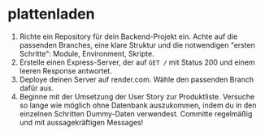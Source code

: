 # plattenladen
1. Richte ein Repository für dein Backend-Projekt ein. Achte auf die passenden Branches, eine klare Struktur und die notwendigen "ersten Schritte": Module, Environment, Skripte.
2. Erstelle einen Express-Server, der auf `GET /` mit Status 200 und einem leeren Response antwortet.
3. Deploye deinen Server auf render.com. Wähle den passenden Branch dafür aus.
4. Beginne mit der Umsetzung der User Story zur Produktliste. Versuche so lange wie möglich ohne Datenbank auszukommen, indem du in den einzelnen Schritten Dummy-Daten verwendest.
Committe regelmäßig und mit aussagekräftigen Messages!